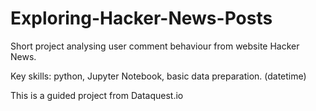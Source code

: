 # Exploring-Hacker-News-Posts

Short project analysing user comment behaviour from website Hacker News.

Key skills: python, Jupyter Notebook, basic data preparation. (datetime)

This is a guided project from Dataquest.io
